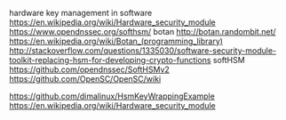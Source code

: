 
<!--
-->

hardware key management in software
https://en.wikipedia.org/wiki/Hardware_security_module
https://www.opendnssec.org/softhsm/
botan
http://botan.randombit.net/
https://en.wikipedia.org/wiki/Botan_(programming_library)
http://stackoverflow.com/questions/1335030/software-security-module-toolkit-replacing-hsm-for-developing-crypto-functions
softHSM
https://github.com/opendnssec/SoftHSMv2
https://github.com/OpenSC/OpenSC/wiki

https://github.com/dimalinux/HsmKeyWrappingExample
https://en.wikipedia.org/wiki/Hardware_security_module


<!-- vim: set autoindent expandtab sw=4 syntax=markdown: -->
